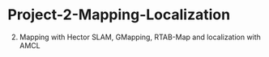 # Project-2-Mapping-Localization
2. Mapping with Hector SLAM, GMapping, RTAB-Map and localization with AMCL
